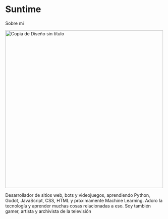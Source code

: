 # Suntime
Sobre mi

<img width="500" height="500" alt="Copia de Diseño sin título" src="https://github.com/user-attachments/assets/3e49567e-2097-4199-8dd8-5afbf70d0438" />

Desarrollador de sitios web, bots y videojuegos, aprendiendo Python, Godot, JavaScript, CSS, HTML y próximamente Machine Learning. Adoro la tecnología y aprender muchas cosas relacionadas a eso. Soy también gamer, artista y archivista de la televisión
